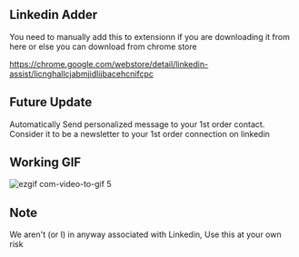 ## Linkedin Adder 

You need to manually add this to extensionn if you are downloading it from here or else you can download from chrome store 

https://chrome.google.com/webstore/detail/linkedin-assist/licnghallcjabmjidlijbacehcnifcpc


## Future Update 
Automatically Send personalized message to your 1st order contact. Consider it to be a newsletter to your 1st order connection on linkedin

## Working GIF

![ezgif com-video-to-gif 5](https://user-images.githubusercontent.com/32276134/46732436-16df3180-ccab-11e8-88aa-584191cb1656.gif)

## Note
We aren't (or I) in anyway associated with Linkedin, Use this at your own risk
